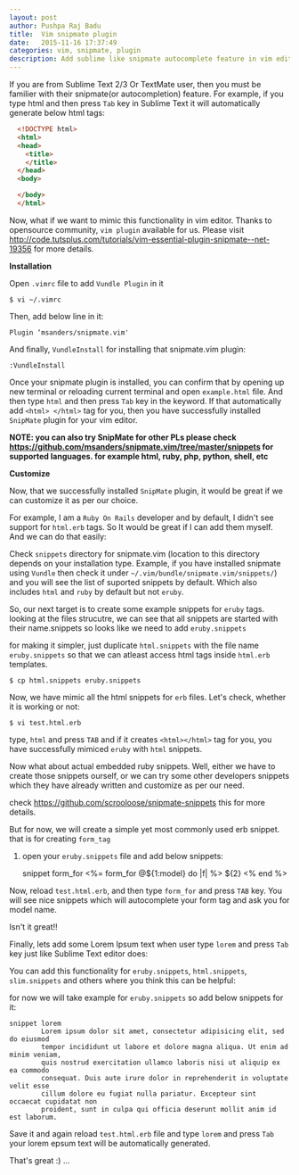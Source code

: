 ```yaml
---
layout: post
author: Pushpa Raj Badu
title:  Vim snipmate plugin
date:   2015-11-16 17:37:49
categories: vim, snipmate, plugin
description: Add sublime like snipmate autocomplete feature in vim editor. This tutorial will also helps you customize snipmate plugin as per your need...
---
```



If you are from Sublime Text 2/3 Or TextMate user, then you must be familier with their
snipmate(or autocompletion) feature. For example, if you type html and then press ``Tab``
key in Sublime Text it will automatically generate below html tags:

```html
  <!DOCTYPE html>
  <html>
  <head>
    <title>
    </title>
  </head>
  <body>

  </body>
  </html>
```

Now, what if we want to mimic this functionality in vim editor. Thanks to opensource community, 
`vim plugin` available for us. Please visit http://code.tutsplus.com/tutorials/vim-essential-plugin-snipmate--net-19356 for more details.

**Installation**

Open `.vimrc` file to add `Vundle Plugin` in it

    $ vi ~/.vimrc

Then, add below line in it:

    Plugin ‘msanders/snipmate.vim'

And finally, ``VundleInstall`` for installing that snipmate.vim plugin:

    :VundleInstall

Once your snipmate plugin is installed, you can confirm that by opening up new terminal or reloading current terminal and open ``example.html`` file. And then type ``html`` and then press ``Tab`` key in the keyword. If that automatically add ``<html> </html>`` tag for you, then you have successfully installed ``SnipMate`` plugin for your vim editor.

**NOTE: you can also try SnipMate for other PLs please check https://github.com/msanders/snipmate.vim/tree/master/snippets for supported languages. for example html, ruby, php, python, shell, etc**


**Customize**

Now, that we successfully installed ``SnipMate`` plugin, it would be great if we can customize it as per our choice. 

For example, I am a ``Ruby On Rails`` developer and by default, I didn't see support for ``html.erb`` tags. So It would be great if I can add them myself. And we can do that easily:

Check ``snippets`` directory for snipmate.vim (location to this directory depends on your installation type. Example, if you have installed snipmate using `Vundle` then check it under `~/.vim/bundle/snipmate.vim/snippets/`) and you will see the list of suported snippets by default. Which also includes `html` and `ruby` by default but not `eruby`.

So, our next target is to create some example snippets for ``eruby`` tags. looking at the files strucutre, we can see that all snippets are started with their name.snippets so looks like we need to add ``eruby.snippets``

for making it simpler, just duplicate ``html.snippets`` with the file name ``eruby.snippets`` so that we can atleast access html tags inside ``html.erb`` templates.

    $ cp html.snippets eruby.snippets

Now, we have mimic all the html snippets for ``erb`` files. Let's check, whether it is working or not:

    $ vi test.html.erb

type, `html` and press `TAB` and if it creates ``<html></html>`` tag for you, you have successfully mimiced ``eruby`` with ``html`` snippets.

Now what about actual embedded ruby snippets. Well, either we have to create those snippets ourself, or we can try some other developers snippets which they have already written and customize as per our need.

check https://github.com/scrooloose/snipmate-snippets this for more details.

But for now, we will create a simple yet most commonly used erb snippet. that is for creating ``form_tag``

1) open your ``eruby.snippets`` file and add below snippets:

    snippet form_for
            <%= form_for @${1:model} do |f| %>
              ${2}
            <% end %>

Now, reload `test.html.erb`, and then type ``form_for`` and press ``TAB`` key. You will see nice snippets which will autocomplete your form tag and ask you for model name.

Isn't it great!!

Finally, lets add some Lorem Ipsum text when user type `lorem` and press `Tab` key just like Sublime Text editor does:

You can add this functionality for `eruby.snippets`, `html.snippets`, `slim.snippets` and others where you think this can be helpful:

for now we will take example for `eruby.snippets` so add below snippets for it:

    snippet lorem
            Lorem ipsum dolor sit amet, consectetur adipisicing elit, sed do eiusmod
            tempor incididunt ut labore et dolore magna aliqua. Ut enim ad minim veniam,
            quis nostrud exercitation ullamco laboris nisi ut aliquip ex ea commodo
            consequat. Duis aute irure dolor in reprehenderit in voluptate velit esse
            cillum dolore eu fugiat nulla pariatur. Excepteur sint occaecat cupidatat non
            proident, sunt in culpa qui officia deserunt mollit anim id est laborum.

Save it and again reload `test.html.erb` file and type `lorem` and press `Tab` your lorem epsum text will be automatically generated.

That's great :) ...


